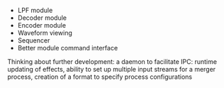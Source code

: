 - LPF module
- Decoder module
- Encoder module
- Waveform viewing
- Sequencer
- Better module command interface

Thinking about further development: a daemon to facilitate IPC: runtime updating of effects,
    ability to set up multiple input streams for a merger process, creation of a format to specify
    process configurations
